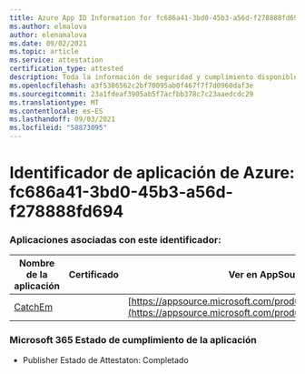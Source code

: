 ```yaml
---
title: Azure App ID Information for fc686a41-3bd0-45b3-a56d-f278888fd694
ms.author: elmalova
author: elenamalova
ms.date: 09/02/2021
ms.topic: article
ms.service: attestation
certification_type: attested
description: Toda la información de seguridad y cumplimiento disponible para fc686a41-3bd0-45b3-a56d-f278888fd694.
ms.openlocfilehash: a3f5386562c2bf70095ab0f467f7f7d0960daf3e
ms.sourcegitcommit: 23a1fdeaf3905ab5f7acfbb378c7c23aaedcdc29
ms.translationtype: MT
ms.contentlocale: es-ES
ms.lasthandoff: 09/03/2021
ms.locfileid: "58873095"
---
```

# <a name="azure-app-id-fc686a41-3bd0-45b3-a56d-f278888fd694"></a>Identificador de aplicación de Azure: fc686a41-3bd0-45b3-a56d-f278888fd694


### <a name="apps-associated-with-this-id"></a>Aplicaciones asociadas con este identificador:
| **Nombre de la aplicación** | **Certificado** | **Ver en AppSource** |
|--------------|---------------|-----------------------|
| [CatchEm](https://docs.microsoft.com/microsoft-365-app-certification/forward/WA200002639) |  | [https://appsource.microsoft.com/product/office/WA200002639](https://appsource.microsoft.com/product/office/WA200002639) |

### <a name="microsoft-365-app-compliance-status"></a>Microsoft 365 Estado de cumplimiento de la aplicación
- Publisher Estado de Attestaton: Completado
